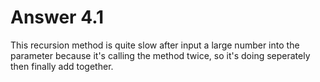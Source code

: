 # Answer 4.1
This recursion method is quite slow after input a large number into the parameter because it's calling the method twice, so it's doing seperately then finally add together.
